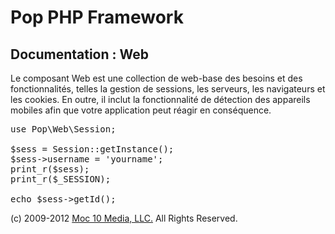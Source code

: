 Pop PHP Framework
=================

Documentation : Web
-------------------

Le composant Web est une collection de web-base des besoins et des fonctionnalités, telles la gestion de sessions, les serveurs, les navigateurs et les cookies. En outre, il inclut la fonctionnalité de détection des appareils mobiles afin que votre application peut réagir en conséquence.

<pre>
use Pop\Web\Session;

$sess = Session::getInstance();
$sess->username = 'yourname';
print_r($sess);
print_r($_SESSION);

echo $sess->getId();
</pre>

(c) 2009-2012 [Moc 10 Media, LLC.](http://www.moc10media.com) All Rights Reserved.
